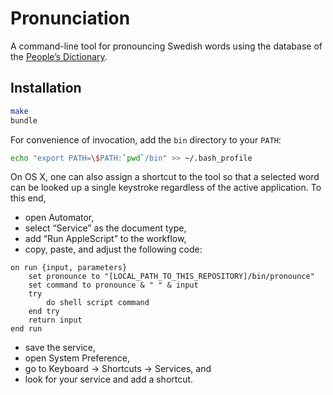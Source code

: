 # Pronunciation

A command-line tool for pronouncing Swedish words using the database of the
[People’s Dictionary][folkets].

## Installation

```bash
make
bundle
```

For convenience of invocation, add the `bin` directory to your `PATH`:

```bash
echo "export PATH=\$PATH:`pwd`/bin" >> ~/.bash_profile
```

On OS X, one can also assign a shortcut to the tool so that a selected word can
be looked up a single keystroke regardless of the active application. To this
end,

* open Automator,
* select “Service” as the document type,
* add “Run AppleScript” to the workflow,
* copy, paste, and adjust the following code:

```applescript
on run {input, parameters}
	set pronounce to "[LOCAL_PATH_TO_THIS_REPOSITORY]/bin/pronounce"
	set command to pronounce & " " & input
	try
		do shell script command
	end try
	return input
end run
```

* save the service,
* open System Preference,
* go to Keyboard → Shortcuts → Services, and
* look for your service and add a shortcut.

[folkets]: http://folkets-lexikon.csc.kth.se/folkets/folkets.html
